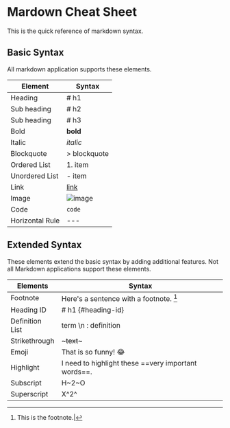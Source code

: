 # Mardown Cheat Sheet

This is the quick reference of markdown syntax.

## Basic Syntax

All markdown application supports these elements.

| Element         | Syntax        |
| --------------- | ------------- |
| Heading         | # h1          |
| Sub heading     | # h2          |
| Sub heading     | # h3          |
| Bold            | **bold**      |
| Italic          | _italic_      |
| Blockquote      | > blockquote  |
| Ordered List    | 1. item       |
| Unordered List  | - item        |
| Link            | [link](url)   |
| Image           | ![image](url) |
| Code            | `code`        |
| Horizontal Rule | ---           |

## Extended Syntax

These elements extend the basic syntax by adding additional features. Not all Markdown applications support these elements.

| Elements        | Syntax                                              |
| --------------- | --------------------------------------------------- |
| Footnote        | Here's a sentence with a footnote. [^1]             |
| Heading ID      | # h1 {#heading-id}                                  |
| Definition List | term \n : definition                                |
| Strikethrough   | ~~~text~~~                                          |
| Emoji           | That is so funny! :joy:                             |
| Highlight       | I need to highlight these ==very important words==. |
| Subscript       | H~2~O                                               |
| Superscript     | X^2^                                                |

[^1]: This is the footnote.|
